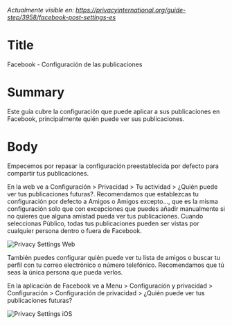 *Actualmente visible en: https://privacyinternational.org/guide-step/3958/facebook-post-settings-es*

# Title

Facebook - Configuración de las publicaciones

# Summary

Este guía cubre la configuración que puede aplicar a sus publicaciones en Facebook, principalmente quién puede ver sus publicaciones.

# Body

Empecemos por repasar la configuración preestablecida por defecto para compartir tus publicaciones.

En la web ve a Configuración > Privacidad > Tu actividad > ¿Quién puede ver tus publicaciones futuras?. Recomendamos que establezcas tu configuración por defecto a Amigos o Amigos excepto…, que es la misma configuración solo que con excepciones que puedes añadir manualmente si no quieres que alguna amistad pueda ver tus publicaciones. Cuando seleccionas Público, todas tus publicaciones pueden ser vistas por cualquier persona dentro o fuera de Facebook.


![Privacy Settings Web](../../images/Facebook/fb-post-1.png?raw=true)

También puedes configurar quién puede ver tu lista de amigos o buscar tu perfil con tu correo electrónico o número telefónico. Recomendamos que tú seas la única persona que pueda verlos.

En la aplicación de Facebook ve a Menu > Configuración y privacidad > Configuración > Configuración de privacidad > ¿Quién puede ver tus publicaciones futuras?


![Privacy Settings iOS](../../images/Facebook/fb-post-2.PNG?raw=true)
